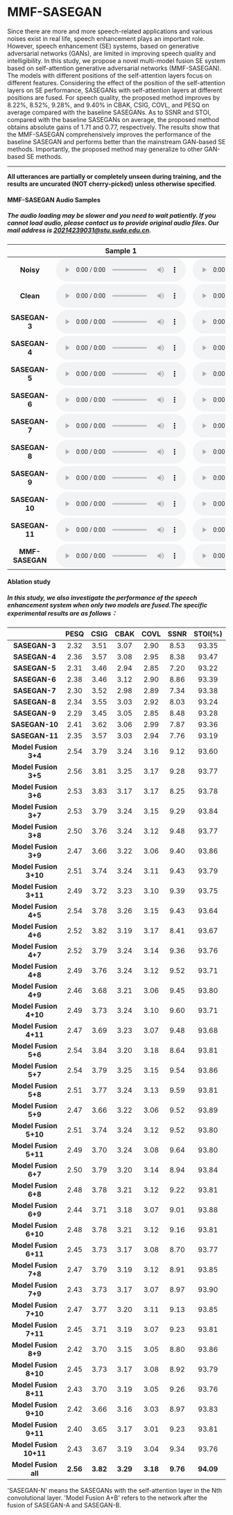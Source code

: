 # MMF-SASEGAN

Since there are more and more speech-related applications and various noises exist in real life, speech enhancement plays an important role. However, speech enhancement (SE) systems, based on generative adversarial networks (GANs), are limited in improving speech quality and intelligibility. In this study, we propose a novel multi-model fusion SE system based on self-attention generative adversarial networks (MMF-SASEGAN). The models with different positions of the self-attention layers focus on different features. Considering the effect of the position of the self-attention layers on SE performance, SASEGANs with self-attention layers at different positions are fused. For speech quality, the proposed method improves by 8.22%, 8.52%, 9.28%, and 9.40% in CBAK, CSIG, COVL, and PESQ on average compared with the baseline SASEGANs. As to SSNR and STOI, compared with the baseline SASEGANs on average, the proposed method obtains absolute gains of 1.71 and 0.77, respectively. The results show that the MMF-SASEGAN comprehensively improves the performance of the baseline SASEGAN and performs better than the mainstream GAN-based SE methods. Importantly, the proposed method may generalize to other GAN-based SE methods.

---
**All utterances are partially or completely unseen during training, and the results are uncurated (NOT cherry-picked) unless otherwise specified**.

#### MMF-SASEGAN Audio Samples
##### The audio loading may be slower and you need to wait patiently. If you cannot load audio, please contact us to provide original audio files. Our mail address is 20214239031@stu.suda.edu.cn.

|              | Sample 1  | Sample 2  |
|:------------:|:-------:|:-------:|
|       **Noisy**    |    <audio controls="controls">  <source type="audio/wav" src="https://raw.githubusercontent.com/MMF-SASEGAN/MMF-SASEGAN.github.io/main/wavs/N_1.wav"></source> </audio>   |    <audio controls="controls">  <source type="audio/wav" src="https://raw.githubusercontent.com/MMF-SASEGAN/MMF-SASEGAN.github.io/main/wavs/N_2.wav"></source> </audio>  |
|      **Clean**     |    <audio controls="controls">  <source type="audio/wav" src="https://raw.githubusercontent.com/MMF-SASEGAN/MMF-SASEGAN.github.io/main/wavs/C_1.wav"></source> </audio>   |    <audio controls="controls">  <source type="audio/wav" src="https://raw.githubusercontent.com/MMF-SASEGAN/MMF-SASEGAN.github.io/main/wavs/C_2.wav"></source> </audio>  |
|    **SASEGAN-3**   |    <audio controls="controls">  <source type="audio/wav" src="https://raw.githubusercontent.com/MMF-SASEGAN/MMF-SASEGAN.github.io/main/wavs/2_1.wav"></source> </audio>   |    <audio controls="controls">  <source type="audio/wav" src="https://raw.githubusercontent.com/MMF-SASEGAN/MMF-SASEGAN.github.io/main/wavs/2_2.wav"></source> </audio>  |
|    **SASEGAN-4**    |    <audio controls="controls">  <source type="audio/wav" src="https://raw.githubusercontent.com/MMF-SASEGAN/MMF-SASEGAN.github.io/main/wavs/3_1.wav"></source> </audio>   |    <audio controls="controls">  <source type="audio/wav" src="https://raw.githubusercontent.com/MMF-SASEGAN/MMF-SASEGAN.github.io/main/wavs/3_2.wav"></source> </audio>  |
|   **SASEGAN-5**   |    <audio controls="controls">  <source type="audio/wav" src="https://raw.githubusercontent.com/MMF-SASEGAN/MMF-SASEGAN.github.io/main/wavs/4_1.wav"></source> </audio>   |    <audio controls="controls">  <source type="audio/wav" src="https://raw.githubusercontent.com/MMF-SASEGAN/MMF-SASEGAN.github.io/main/wavs/4_2.wav"></source> </audio>  |
|    **SASEGAN-6**   |    <audio controls="controls">  <source type="audio/wav" src="https://raw.githubusercontent.com/MMF-SASEGAN/MMF-SASEGAN.github.io/main/wavs/5_1.wav"></source> </audio>   |    <audio controls="controls">  <source type="audio/wav" src="https://raw.githubusercontent.com/MMF-SASEGAN/MMF-SASEGAN.github.io/main/wavs/5_2.wav"></source> </audio>  |
|    **SASEGAN-7**    |    <audio controls="controls">  <source type="audio/wav" src="https://raw.githubusercontent.com/MMF-SASEGAN/MMF-SASEGAN.github.io/main/wavs/6_1.wav"></source> </audio>   |    <audio controls="controls">  <source type="audio/wav" src="https://raw.githubusercontent.com/MMF-SASEGAN/MMF-SASEGAN.github.io/main/wavs/6_2.wav"></source> </audio>  |
|    **SASEGAN-8**    |    <audio controls="controls">  <source type="audio/wav" src="https://raw.githubusercontent.com/MMF-SASEGAN/MMF-SASEGAN.github.io/main/wavs/7_1.wav"></source> </audio>   |    <audio controls="controls">  <source type="audio/wav" src="https://raw.githubusercontent.com/MMF-SASEGAN/MMF-SASEGAN.github.io/main/wavs/7_2.wav"></source> </audio>  |
|    **SASEGAN-9**    |    <audio controls="controls">  <source type="audio/wav" src="https://raw.githubusercontent.com/MMF-SASEGAN/MMF-SASEGAN.github.io/main/wavs/8_1.wav"></source> </audio>   |    <audio controls="controls">  <source type="audio/wav" src="https://raw.githubusercontent.com/MMF-SASEGAN/MMF-SASEGAN.github.io/main/wavs/8_2.wav"></source> </audio>  |
|    **SASEGAN-10**    |    <audio controls="controls">  <source type="audio/wav" src="https://raw.githubusercontent.com/MMF-SASEGAN/MMF-SASEGAN.github.io/main/wavs/9_1.wav"></source> </audio>   |    <audio controls="controls">  <source type="audio/wav" src="https://raw.githubusercontent.com/MMF-SASEGAN/MMF-SASEGAN.github.io/main/wavs/9_2.wav"></source> </audio>  |
|    **SASEGAN-11**    |    <audio controls="controls">  <source type="audio/wav" src="https://raw.githubusercontent.com/MMF-SASEGAN/MMF-SASEGAN.github.io/main/wavs/10_1.wav"></source> </audio>   |    <audio controls="controls">  <source type="audio/wav" src="https://raw.githubusercontent.com/MMF-SASEGAN/MMF-SASEGAN.github.io/main/wavs/10_2.wav"></source> </audio>  |
|    **MMF-SASEGAN**    |    <audio controls="controls">  <source type="audio/wav" src="https://raw.githubusercontent.com/MMF-SASEGAN/MMF-SASEGAN.github.io/main/wavs/M_1.wav"></source> </audio>   |    <audio controls="controls">  <source type="audio/wav" src="https://raw.githubusercontent.com/MMF-SASEGAN/MMF-SASEGAN.github.io/main/wavs/M_2.wav"></source> </audio>  |

#### Ablation study
##### In this study, we also investigate the performance of the speech enhancement system when only two models are fused.The specific experimental results are as follows：

|              | **PESQ**| **CSIG**|**CBAK** |**COVL** | **SSNR**|**STOI(%)** |
|:------------:|:-------:|:-------:|:-------:|:-------:|:-------:|:-------:|
|    **SASEGAN-3**   |   2.32    | 3.51    |  3.07   |   2.90    |  8.53   |  93.35   |
|    **SASEGAN-4**   |   2.36    | 3.57    |  3.08   |   2.95  |  8.38   |  93.47   |
|    **SASEGAN-5**   |   2.31    | 3.46    |  2.94	 |  2.85   |  7.20   |  93.22   |
|    **SASEGAN-6**   |   2.38	   | 3.46	   | 3.12	| 2.90	| 8.86 |	93.39    |
|    **SASEGAN-7**   |   2.30	| 3.52	| 2.98	| 2.89	| 7.34	| 93.38    |
|    **SASEGAN-8**   |   2.34	| 3.55	| 3.03	| 2.92	| 8.03	| 93.24    |
|    **SASEGAN-9**   |   2.29	| 3.45	| 3.05	| 2.85	| 8.48	| 93.28    |
|    **SASEGAN-10**   |  2.41	| 3.62	| 3.06	| 2.99	| 7.87	| 93.36    |
|    **SASEGAN-11**   |  2.35	| 3.57	| 3.03	| 2.94	| 7.76	| 93.19    |
|    **Model Fusion 3+4**   |   2.54   |  3.79   |  3.24   |  3.16   |  9.12   |   93.60  |
|    **Model Fusion 3+5**   |   2.56   |  3.81   |  3.25   |  3.17   |  9.28   |   93.77  |
|    **Model Fusion 3+6**   |   2.53   |  3.83   |  3.17   |  3.17   |  8.25   |   93.78  |
|    **Model Fusion 3+7**   |   2.53   |  3.79   |  3.24   |  3.15   |  9.29   |   93.84  |
|    **Model Fusion 3+8**   |   2.50   |  3.76   |  3.24   |  3.12   |  9.48   |   93.77  |
|    **Model Fusion 3+9**   |   2.47   |  3.66   |  3.22   |  3.06   |  9.40   |   93.86  |
|    **Model Fusion 3+10**  |   2.51   |  3.74   |  3.24   |  3.11   |  9.43   |   93.79  |
|    **Model Fusion 3+11**  |   2.49   |  3.72   |  3.23   |  3.10   |  9.39   |   93.75  |
|    **Model Fusion 4+5**   |   2.54   |  3.78   |  3.26   |  3.15   |  9.43   |   93.64  |
|    **Model Fusion 4+6**   |   2.52   |  3.82   |  3.19   |  3.17   |  8.41   |   93.67  |
|    **Model Fusion 4+7**   |   2.52   |  3.79   |  3.24   |  3.14   |  9.36   |   93.76  |
|    **Model Fusion 4+8**   |   2.49   |  3.76   |  3.24   |  3.12   |  9.52   |   93.71  |
|    **Model Fusion 4+9**   |   2.46   |  3.68   |  3.21   |  3.06   |  9.45   |   93.80  |
|    **Model Fusion 4+10**  |   2.49   |  3.73   |  3.24   |  3.10   |  9.60   |   93.71  |
|    **Model Fusion 4+11**  |   2.47   |  3.69   |  3.23   |  3.07   |  9.48   |   93.68  |
|    **Model Fusion 5+6**   |   2.54   |  3.84   |  3.20   |  3.18   |  8.64   |   93.81  |
|    **Model Fusion 5+7**   |   2.54   |  3.79   |  3.25   |  3.15   |  9.54   |   93.86  |
|    **Model Fusion 5+8**   |   2.51   |  3.77   |  3.24   |  3.13   |  9.59   |   93.81  |
|    **Model Fusion 5+9**   |   2.47   |  3.66   |  3.22   |  3.06   |  9.52   |   93.89  |
|    **Model Fusion 5+10**  |   2.51   |  3.74   |  3.24   |  3.12   |  9.52   |   93.80  |
|    **Model Fusion 5+11**  |   2.49   |  3.70   |  3.24   |  3.08   |  9.64   |   93.80  |
|    **Model Fusion 6+7**   |   2.50   |  3.79   |  3.20   |  3.14   |  8.94   |   93.84  |
|    **Model Fusion 6+8**   |   2.48   |  3.78   |  3.21   |  3.12   |  9.22   |   93.81  |
|    **Model Fusion 6+9**   |   2.44   |  3.71   |  3.18   |  3.07   |  9.01   |   93.88  |
|    **Model Fusion 6+10**  |   2.48   |  3.78   |  3.21   |  3.12   |  9.16   |   93.81  |
|    **Model Fusion 6+11**  |   2.45   |  3.73   |  3.17   |  3.08   |  8.70   |   93.77  |
|    **Model Fusion 7+8**   |   2.47   |  3.79   |  3.19   |  3.12   |  8.91   |   93.85  |
|    **Model Fusion 7+9**   |   2.43   |  3.73   |  3.17   |  3.07   |  8.97   |   93.90  |
|    **Model Fusion 7+10**  |   2.47   |  3.77   |  3.20   |  3.11   |  9.13   |   93.85  |
|    **Model Fusion 7+11**  |   2.45   |  3.71   |  3.19   |  3.07   |  9.23   |   93.81  |
|    **Model Fusion 8+9**   |   2.42   |  3.70   |  3.15   |  3.05   |  8.80   |   93.86  |
|    **Model Fusion 8+10**  |   2.45   |  3.73   |  3.17   |  3.08   |  8.92   |   93.79  |
|    **Model Fusion 8+11**  |   2.43   |  3.70   |  3.19   |  3.05   |  9.26   |   93.76  |
|    **Model Fusion 9+10**  |   2.42   |  3.66   |  3.16   |  3.03   |  8.97   |   93.83  |
|    **Model Fusion 9+11**  |   2.40   |  3.65   |  3.17   |  3.01   |  9.23   |   93.81  |
|    **Model Fusion 10+11** |   2.43   |  3.67   |  3.19   |  3.04   |  9.34   |   93.76  |
|    **Model Fusion all**   |   **2.56**   |  **3.82**   |  **3.29**   |  **3.18**   |  **9.76**   |   **94.09**  |

'SASEGAN-N' means the SASEGANs with the self-attention layer in the Nth convolutional layer. 'Model Fusion A+B' refers to the network after the fusion of SASEGAN-A and SASEGAN-B.
